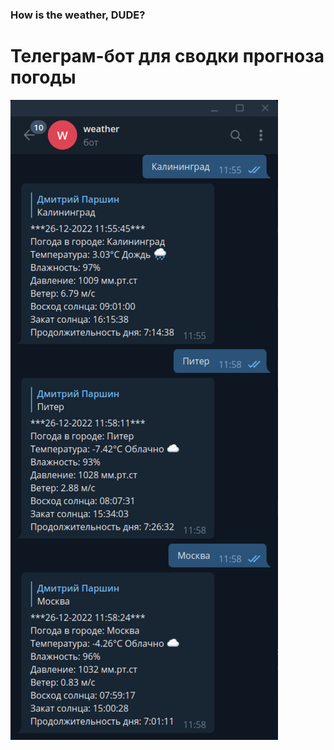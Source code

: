 ### How is the weather, DUDE?
# Телеграм-бот для сводки прогноза погоды
![Image alt](https://github.com/DmitriiParshin/howIsTheWeather/raw/master/image/image.png)
